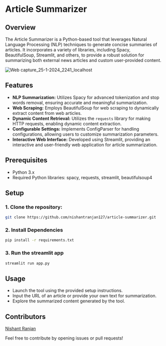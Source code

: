 # Article Summarizer

## Overview

The Article Summarizer is a Python-based tool that leverages Natural Language Processing (NLP) techniques to generate concise summaries of articles. It incorporates a variety of libraries, including Spacy, BeautifulSoup, Streamlit, and others, to provide a robust solution for summarizing both external news articles and custom user-provided content.

![Web capture_25-1-2024_2241_localhost](https://github.com/nishantranjan127/article_summarizer/assets/82319394/cb33cc4c-e701-407f-8dfb-f5743f4ca803)

## Features

- **NLP Summarization:** Utilizes Spacy for advanced tokenization and stop words removal, ensuring accurate and meaningful summarization.
- **Web Scraping:** Employs BeautifulSoup for web scraping to dynamically extract content from web articles.
- **Dynamic Content Retrieval:** Utilizes the `requests` library for making HTTP requests, enabling dynamic content extraction.
- **Configurable Settings:** Implements ConfigParser for handling configurations, allowing users to customize summarization parameters.
- **Interactive Web Interface:** Developed using Streamlit, providing an interactive and user-friendly web application for article summarization.

## Prerequisites
- Python 3.x
- Required Python libraries: spacy, requests, streamlit, beautifulsoup4

## Setup

### 1. Clone the repository:
   ```bash
   git clone https://github.com/nishantranjan127/article-summarizer.git
````   
### 2. Install Dependencies
   ```bash  
   pip install -r requirements.txt
````
### 3. Run the streamlit app
   ```bash
   streamlit run app.py
````

## Usage
- Launch the tool using the provided setup instructions.
- Input the URL of an article or provide your own text for summarization.
- Explore the summarized content generated by the tool.

## Contributors

[Nishant Ranjan](mailto:nishantranjan127@gmail.com)
  
Feel free to contribute by opening issues or pull requests!


